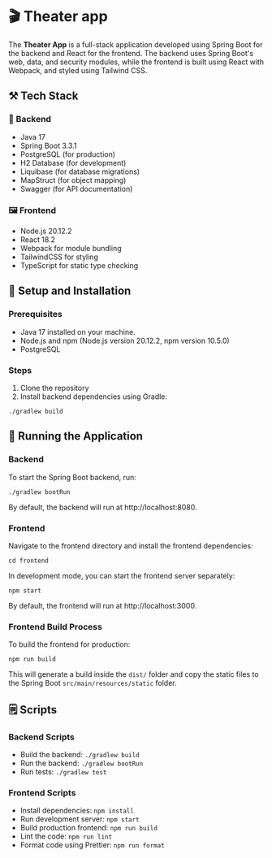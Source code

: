 # 🎬 Theater app

The **Theater App** is a full-stack application developed using Spring Boot for the backend and React for the frontend. The backend uses Spring Boot's web, data, and security modules, while the frontend is built using React with Webpack, and styled using Tailwind CSS.

## ⚒️ Tech Stack

### 💾 Backend
- Java 17
- Spring Boot 3.3.1
- PostgreSQL (for production)
- H2 Database (for development)
- Liquibase (for database migrations)
- MapStruct (for object mapping)
- Swagger (for API documentation)

### 🖼️ Frontend
- Node.js 20.12.2
- React 18.2
- Webpack for module bundling
- TailwindCSS for styling
- TypeScript for static type checking

## 🧰 Setup and Installation

### Prerequisites
- Java 17 installed on your machine.
- Node.js and npm (Node.js version 20.12.2, npm version 10.5.0)
- PostgreSQL

### Steps

1. Clone the repository
2. Install backend dependencies using Gradle:
```
./gradlew build
```

## 🚀 Running the Application
### Backend
To start the Spring Boot backend, run:
```
./gradlew bootRun
```
By default, the backend will run at http://localhost:8080.

### Frontend
Navigate to the frontend directory and install the frontend dependencies:
```
cd frontend
```
In development mode, you can start the frontend server separately:
```
npm start
```
By default, the frontend will run at http://localhost:3000.

### Frontend Build Process
To build the frontend for production:
```
npm run build
```

This will generate a build inside the `dist/` folder and copy the static files to the Spring Boot `src/main/resources/static` folder.

## 🗒️ Scripts

### Backend Scripts
- Build the backend: `./gradlew build`
- Run the backend: `./gradlew bootRun`
- Run tests: `./gradlew test`
### Frontend Scripts
- Install dependencies: `npm install`
- Run development server: `npm start`
- Build production frontend: `npm run build`
- Lint the code: `npm run lint`
- Format code using Prettier: `npm run format`